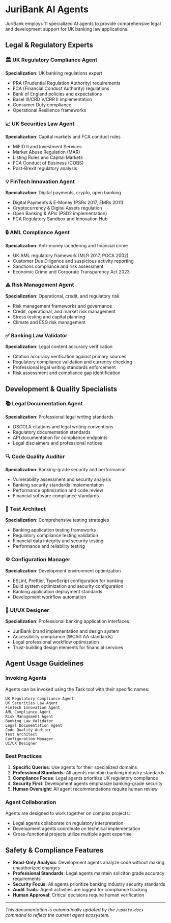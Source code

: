 # JuriBank AI Agents

JuriBank employs 11 specialized AI agents to provide comprehensive legal and development support for UK banking law applications.

## Legal & Regulatory Experts

### 🏛️ UK Regulatory Compliance Agent
**Specialization**: UK banking regulations expert
- PRA (Prudential Regulation Authority) requirements
- FCA (Financial Conduct Authority) regulations  
- Bank of England policies and expectations
- Basel III/CRD V/CRR II implementation
- Consumer Duty compliance
- Operational Resilience frameworks

### 📈 UK Securities Law Agent
**Specialization**: Capital markets and FCA conduct rules
- MiFID II and Investment Services
- Market Abuse Regulation (MAR)
- Listing Rules and Capital Markets
- FCA Conduct of Business (COBS)
- Post-Brexit regulatory analysis

### 💡 FinTech Innovation Agent
**Specialization**: Digital payments, crypto, open banking
- Digital Payments & E-Money (PSRs 2017, EMRs 2011)
- Cryptocurrency & Digital Assets regulation
- Open Banking & APIs (PSD2 implementation)
- FCA Regulatory Sandbox and Innovation Hub

### 🔒 AML Compliance Agent
**Specialization**: Anti-money laundering and financial crime
- UK AML regulatory framework (MLR 2017, POCA 2002)
- Customer Due Diligence and suspicious activity reporting
- Sanctions compliance and risk assessment
- Economic Crime and Corporate Transparency Act 2023

### ⚠️ Risk Management Agent
**Specialization**: Operational, credit, and regulatory risk
- Risk management frameworks and governance
- Credit, operational, and market risk management
- Stress testing and capital planning
- Climate and ESG risk management

### ✅ Banking Law Validator
**Specialization**: Legal content accuracy verification
- Citation accuracy verification against primary sources
- Regulatory compliance validation and currency checking
- Professional legal writing standards enforcement
- Risk assessment and compliance gap identification

## Development & Quality Specialists

### 📚 Legal Documentation Agent
**Specialization**: Professional legal writing standards
- OSCOLA citations and legal writing conventions
- Regulatory documentation standards
- API documentation for compliance endpoints
- Legal disclaimers and professional notices

### 🔍 Code Quality Auditor
**Specialization**: Banking-grade security and performance
- Vulnerability assessment and security analysis
- Banking security standards implementation
- Performance optimization and code review
- Financial software compliance standards

### 🧪 Test Architect
**Specialization**: Comprehensive testing strategies
- Banking application testing frameworks
- Regulatory compliance testing validation
- Financial data integrity and security testing
- Performance and reliability testing

### ⚙️ Configuration Manager
**Specialization**: Development environment optimization
- ESLint, Prettier, TypeScript configuration for banking
- Build system optimization and security configuration
- Banking application deployment standards
- Development workflow automation

### 🎨 UI/UX Designer
**Specialization**: Professional banking application interfaces
- JuriBank brand implementation and design system
- Accessibility compliance (WCAG AA standards)
- Legal professional workflow optimization
- Trust-building design elements for financial services

## Agent Usage Guidelines

### Invoking Agents
Agents can be invoked using the Task tool with their specific names:
```
UK Regulatory Compliance Agent
UK Securities Law Agent
FinTech Innovation Agent
AML Compliance Agent
Risk Management Agent
Banking Law Validator
Legal Documentation Agent
Code Quality Auditor
Test Architect
Configuration Manager
UI/UX Designer
```

### Best Practices
1. **Specific Queries**: Use agents for their specialized domains
2. **Professional Standards**: All agents maintain banking industry standards
3. **Compliance Focus**: Legal agents prioritize UK regulatory compliance
4. **Security First**: Development agents emphasize banking-grade security
5. **Human Oversight**: All agent recommendations require human review

### Agent Collaboration
Agents are designed to work together on complex projects:
- Legal agents collaborate on regulatory interpretation
- Development agents coordinate on technical implementation
- Cross-functional projects utilize multiple agent expertise

## Safety & Compliance Features

- **Read-Only Analysis**: Development agents analyze code without making unauthorized changes
- **Professional Standards**: Legal agents maintain solicitor-grade accuracy requirements
- **Security Focus**: All agents prioritize banking industry security standards
- **Audit Trails**: Agent activities are logged for compliance tracking
- **Human Approval**: Critical decisions require human verification

---

*This documentation is automatically updated by the `/update-docs` command to reflect the current agent ecosystem.*